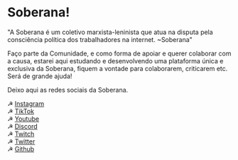 # Soberana!

"A Soberana é um coletivo marxista-leninista que atua na disputa pela consciência política dos trabalhadores na internet. ~Soberana"

Faço parte da Comunidade, e como forma de apoiar e querer colaborar com a causa, estarei aqui estudando e desenvolvendo uma plataforma única e exclusiva da Soberana, fiquem a vontade para colaborarem, criticarem etc. Será de grande ajuda!

Deixo aqui as redes sociais da Soberana.

☭ [Instagram](https://www.instagram.com/soberana.tv/)  
☭ [TikTok](https://www.tiktok.com/@cortescanhotos)  
☭ [Youtube](https://www.youtube.com/channel/UC8tnKW-FN6LdvKazw5RmOOQ)  
☭ [Discord](https://discord.com/invite/BZxknXgryM)  
☭ [Twitch](https://www.twitch.tv/team/soberana)  
☭ [Twitter](https://twitter.com/Soberana_TV)  
☭ [Github](https://github.com/soberanatv)
